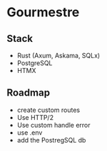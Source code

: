 # Gourmestre

## Stack

* Rust (Axum, Askama, SQLx)
* PostgreSQL
* HTMX

## Roadmap

* create custom routes
* Use HTTP/2
* Use custom handle error
* use .env
* add the PostregSQL db
